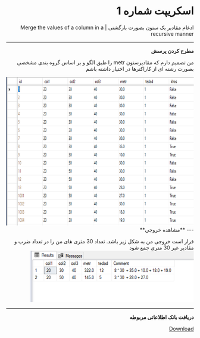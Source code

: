 <div dir="rtl">

# اسکریپت شماره 1
ادغام مقادیر یک ستون بصورت بازگشتی | Merge the values of a column in a recursive manner

---
**مطرح کردن پرسش**
<p>
من تصمیم دارم که مقادیرستون metr را طبق الگو و بر اساس گروه بندی مشخصی بصورت رشته ای از کاراکترها در اختیار داشته باشم

</p>
<img src="https://github.com/miladkeshvari/SQLServer-ScriptChallenge/blob/master/CTE%20Recursive%20And%20For-XML/img/TableData.png" alt="تصویر اصلی" height="399" width="742">
---
**مشاهده خروجی**
<p>
قرار است خروجی من به شکل زیر باشد. تعداد 30 متری های من را در تعداد ضرب و مقادیر غیر 30 متری جمع شود
<img src="https://github.com/miladkeshvari/SQLServer-ScriptChallenge/blob/master/CTE%20Recursive%20And%20For-XML/img/outputImg.png" alt="تصویر نهایی" height="138" width="438">

---
</p>

**دریافت بانک اطلاعاتی مربوطه**
<p>
<a href="https://github.com/miladkeshvari/DataBaseSample/tree/master/DataBaseMergContent" title="Visit Upstage!">Download</a>
</p>

</div>
